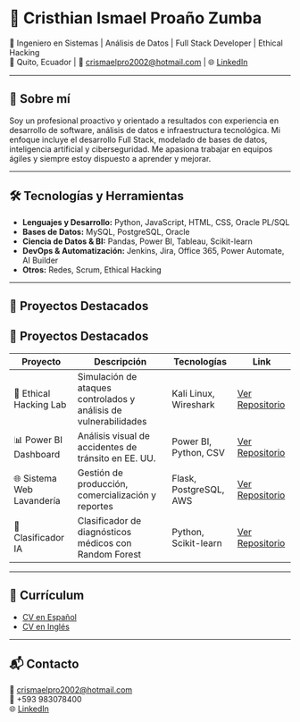 # 💼 Cristhian Ismael Proaño Zumba

🚀 Ingeniero en Sistemas | Análisis de Datos | Full Stack Developer | Ethical Hacking  
📍 Quito, Ecuador | 📧 crismaelpro2002@hotmail.com | 🌐 [LinkedIn](https://www.linkedin.com/in/cristhianproaño)

---

## 🧠 Sobre mí
Soy un profesional proactivo y orientado a resultados con experiencia en desarrollo de software, análisis de datos e infraestructura tecnológica. Mi enfoque incluye el desarrollo Full Stack, modelado de bases de datos, inteligencia artificial y ciberseguridad. Me apasiona trabajar en equipos ágiles y siempre estoy dispuesto a aprender y mejorar.

---

## 🛠️ Tecnologías y Herramientas

- **Lenguajes y Desarrollo:** Python, JavaScript, HTML, CSS, Oracle PL/SQL
- **Bases de Datos:** MySQL, PostgreSQL, Oracle
- **Ciencia de Datos & BI:** Pandas, Power BI, Tableau, Scikit-learn
- **DevOps & Automatización:** Jenkins, Jira, Office 365, Power Automate, AI Builder
- **Otros:** Redes, Scrum, Ethical Hacking

---

## 📂 Proyectos Destacados

## 📂 Proyectos Destacados

| Proyecto                    | Descripción                                              | Tecnologías                 | Link                                                                 |
|-----------------------------|----------------------------------------------------------|-----------------------------|----------------------------------------------------------------------|
| 🔐 Ethical Hacking Lab      | Simulación de ataques controlados y análisis de vulnerabilidades | Kali Linux, Wireshark       | [Ver Repositorio](https://github.com/TU_USUARIO/ethical-hacking-lab) |
| 📊 Power BI Dashboard       | Análisis visual de accidentes de tránsito en EE. UU.     | Power BI, Python, CSV       | [Ver Repositorio](https://github.com/TU_USUARIO/powerbi-traffic-dashboard) |
| 🌐 Sistema Web Lavandería   | Gestión de producción, comercialización y reportes       | Flask, PostgreSQL, AWS      | [Ver Repositorio](https://github.com/TU_USUARIO/laundry-management-system) |
| 🤖 Clasificador IA          | Clasificador de diagnósticos médicos con Random Forest   | Python, Scikit-learn        | [Ver Repositorio](https://github.com/TU_USUARIO/medical-diagnosis-classifier) |

---

## 📄 Currículum

- [CV en Español](resume/CV_Cristhian_Proano_ES.pdf)
- [CV en Inglés](resume/CV_Cristhian_Proano_EN.docx)

---

## 📬 Contacto

📧 crismaelpro2002@hotmail.com  
📱 +593 983078400  
🌐 [LinkedIn](https://www.linkedin.com/in/cristhianproaño)
